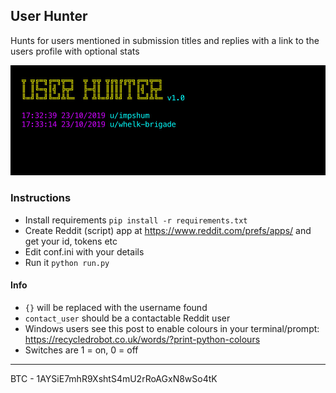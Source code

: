 ## User Hunter

Hunts for users mentioned in submission titles and replies with a link to the users profile with optional stats

![](https://github.com/impshum/user-hunter/blob/master/screenshot.jpg?raw=true)

### Instructions

- Install requirements ```pip install -r requirements.txt```
- Create Reddit (script) app at https://www.reddit.com/prefs/apps/ and get your id, tokens etc
- Edit conf.ini with your details
- Run it ```python run.py```

#### Info

- ```{}``` will be replaced with the username found
- ```contact_user``` should be a contactable Reddit user
- Windows users see this post to enable colours in your terminal/prompt: https://recycledrobot.co.uk/words/?print-python-colours
- Switches are 1 = on, 0 = off

---

BTC - 1AYSiE7mhR9XshtS4mU2rRoAGxN8wSo4tK
